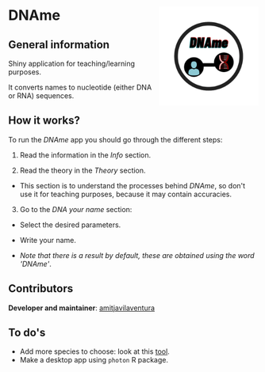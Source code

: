 # DNAme <img src="www/DNAme_logo.png" align="right" alt="" width="200" />

## General information

Shiny application for teaching/learning purposes.

It converts names to nucleotide (either DNA or RNA) sequences.

## How it works?

To run the *DNAme* app you should go through the different steps:

1. Read the information in the *Info* section.

2. Read the theory in the *Theory* section.
  
  + This section is to understand the processes behind *DNAme*, so don't use it for teaching purposes, because it may contain accuracies.

3. Go to the *DNA your name* section:

  + Select the desired parameters.
      
  + Write your name.
  
  + *Note that there is a result by default, these are obtained using the word 'DNAme'*.
      

## Contributors

**Developer and maintainer**: [amitjavilaventura](https://amijtavilaventura.github.io)

## To do's

* Add more species to choose: look at this [tool](https://www.genscript.com/tools/codon-frequency-table).
* Make a desktop app using `photon` R package.